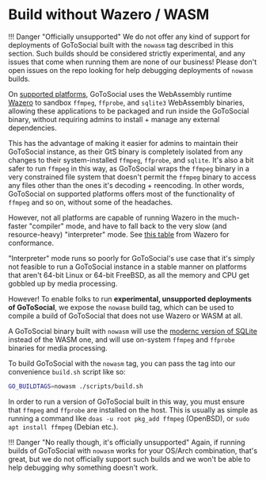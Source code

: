 # Build without Wazero / WASM

!!! Danger "Officially unsupported"
    We do not offer any kind of support for deployments of GoToSocial built with the `nowasm` tag described in this section. Such builds should be considered strictly experimental, and any issues that come when running them are none of our business! Please don't open issues on the repo looking for help debugging deployments of `nowasm` builds.

On [supported platforms](../../getting_started/releases.md#supported-platforms), GoToSocial uses the WebAssembly runtime [Wazero](https://wazero.io/) to sandbox `ffmpeg`, `ffprobe`, and `sqlite3` WebAssembly binaries, allowing these applications to be packaged and run inside the GoToSocial binary, without requiring admins to install + manage any external dependencies.

This has the advantage of making it easier for admins to maintain their GoToSocial instance, as their GtS binary is completely isolated from any changes to their system-installed `ffmpeg`, `ffprobe`, and `sqlite`. It's also a bit safer to run `ffmpeg` in this way, as GoToSocial wraps the `ffmpeg` binary in a very constrained file system that doesn't permit the `ffmpeg` binary to access any files other than the ones it's decoding + reencoding. In other words, GoToSocial on supported platforms offers most of the functionality of `ffmpeg` and so on, without some of the headaches.

However, not all platforms are capable of running Wazero in the much-faster "compiler" mode, and have to fall back to the very slow (and resource-heavy) "interpreter" mode. See [this table](https://github.com/tetratelabs/wazero?tab=readme-ov-file#conformance) from Wazero for conformance.

"Interpreter" mode runs so poorly for GoToSocial's use case that it's simply not feasible to run a GoToSocial instance in a stable manner on platforms that aren't 64-bit Linux or 64-bit FreeBSD, as all the memory and CPU get gobbled up by media processing.

However! To enable folks to run **experimental, unsupported deployments of GoToSocial**, we expose the `nowasm` build tag, which can be used to compile a build of GoToSocial that does not use Wazero or WASM at all.

A GoToSocial binary built with `nowasm` will use the [modernc version of SQLite](https://pkg.go.dev/modernc.org/sqlite) instead of the WASM one, and will use on-system `ffmpeg` and `ffprobe` binaries for media processing.

To build GoToSocial with the `nowasm` tag, you can pass the tag into our convenience `build.sh` script like so:

```bash
GO_BUILDTAGS=nowasm ./scripts/build.sh
```

In order to run a version of GoToSocial built in this way, you must ensure that `ffmpeg` and `ffprobe` are installed on the host. This is usually as simple as running a command like `doas -u root pkg_add ffmpeg` (OpenBSD), or `sudo apt install ffmpeg` (Debian etc.). 

!!! Danger "No really though, it's officially unsupported"
    Again, if running builds of GoToSocial with `nowasm` works for your OS/Arch combination, that's great, but we do not officially support such builds and we won't be able to help debugging why something doesn't work.
